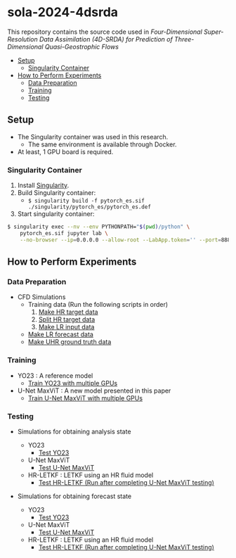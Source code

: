 # sola-2024-4dsrda <!-- omit in toc -->

This repository contains the source code used in *Four-Dimensional Super-Resolution Data Assimilation (4D-SRDA) for Prediction of Three-Dimensional Quasi-Geostrophic Flows*

- [Setup](#setup)
  - [Singularity Container](#singularity-container)
- [How to Perform Experiments](#how-to-perform-experiments)
  - [Data Preparation](#data-preparation)
  - [Training](#training)
  - [Testing](#testing)

## Setup

- The Singularity container was used in this research.
  - The same environment is available through Docker.
- At least, 1 GPU board is required.

### Singularity Container

1. Install [Singularity](https://docs.sylabs.io/guides/3.0/user-guide/quick_start.html).
2. Build Singularity container:
    - `$ singularity build -f pytorch_es.sif ./singularity/pytorch_es/pytorch_es.def`
3. Start singularity container:

```sh
$ singularity exec --nv --env PYTHONPATH="$(pwd)/python" \
    pytorch_es.sif jupyter lab \
    --no-browser --ip=0.0.0.0 --allow-root --LabApp.token='' --port=8888
```

## How to Perform Experiments

### Data Preparation

- CFD Simulations
  - Training data (Run the following scripts in order)
    1. [Make HR target data](./python/bash/four_dim_srda/experiment7/cfd_simulation/qg_model/es/es_make_hr_training_data.sh)
    2. [Split HR target data](./python/bash/four_dim_srda/experiment7/cfd_simulation/qg_model/es/es_split_hr_training_data_in_parallel.sh)
    3. [Make LR input data](./python/bash/four_dim_srda/experiment7/cfd_simulation/qg_model/es/es_make_lr_training_data.sh)
  - [Make LR forecast data](./python/bash/four_dim_srda/experiment7/cfd_simulation/qg_model/es/es_make_lr_forecast_data_using_narrow_jet.sh)
  - [Make UHR ground truth data](./python/bash/four_dim_srda/experiment7/cfd_simulation/qg_model/es/es_make_uhr_data_using_narrow_jet.sh)

### Training

- YO23 : A reference model
  - [Train YO23 with multiple GPUs](./python/bash/four_dim_srda/experiment7/DL_train_on_es/ConvTransNetVer01/train_ddp_bea2_bed2_dspe360_nsls100_ogx08_ogy08_bias1_bs12_lr1e-04.sh)
- U-Net MaxViT : A new model presented in this paper
  - [Train U-Net MaxViT with multiple GPUs](./python/bash/four_dim_srda/experiment7/DL_train_on_es/UNetMaxVitVer01/train_ddp_bea2_bed2_dspe360_nsls100_ogx08_ogy08_n3drb3_nmb6_bias0_bs12_lr1e-04.sh)


### Testing

- Simulations for obtaining analysis state
  - YO23
    - [Test YO23](./python/bash/four_dim_srda/experiment7/DL_evaluate_on_es/ConvTransNetVer01/bea2_bed2_dspe360_nsls100_ogx08_ogy08_bias1_bs12_lr1e-04_using_narrow_jet.sh)
  - U-Net MaxViT
    - [Test U-Net MaxViT](./python/bash/four_dim_srda/experiment7/DL_evaluate_on_es/UNetMaxVitVer01/bea2_bed2_dspe360_nsls100_ogx08_ogy08_n3drb3_nmb6_bias0_bs12_lr1e-04_using_narrow_jet.sh)
  - HR-LETKF : LETKF using an HR fluid model
    - [Test HR-LETKF (Run after completing U-Net MaxViT testing)](./python/bash/four_dim_srda/experiment7/letkf_simulation/perform_letkf_hr_using_uhr/es/use_narrow_jet/na3e-03_letkf_cfg_ogx08_ogy08_ne100_ch16e-04_cr6e+00_if12e-01_lr57e-01_bs6.sh)

- Simulations for obtaining forecast state
  - YO23
    - [Test YO23](./python/bash/four_dim_srda/experiment7/DL_evaluate_on_es/ConvTransNetVer01/bea2_bed2_dspe360_nsls100_ogx08_ogy08_bias1_bs12_lr1e-04_using_narrow_jet_storing_only_forecast.sh)
  - U-Net MaxViT
    - [Test U-Net MaxViT](./python/bash/four_dim_srda/experiment7/DL_evaluate_on_es/UNetMaxVitVer01/bea2_bed2_dspe360_nsls100_ogx08_ogy08_n3drb3_nmb6_bias0_bs12_lr1e-04_using_narrow_jet_storing_only_forecast.sh)
  - HR-LETKF : LETKF using an HR fluid model
    - [Test HR-LETKF (Run after completing U-Net MaxViT testing)](./python/bash/four_dim_srda/experiment7/letkf_simulation/perform_letkf_hr_using_uhr/es/use_narrow_jet/na3e-03_letkf_cfg_ogx08_ogy08_ne100_ch16e-04_cr6e%2B00_if12e-01_lr57e-01_bs6_storing_only_forecast.sh)